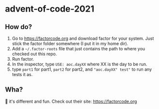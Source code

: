 # advent-of-code-2021

## How do?

1. Go to https://factorcode.org and download factor for your system. Just stick the factor folder somewhere (I put it in my home dir).
2. Add a `~/.factor-roots` file that just contains the path to where you checked out this repo.
3. Run factor.
4. In the inspector, type `USE: aoc.dayXX` where XX is the day to be run.
5. type `part1` for part1, `part2` for part2, and `"aoc.dayXX" test"` to run any tests it as.

## Wha?

🤷 it's different and fun. Check out their site: https://factorcode.org
